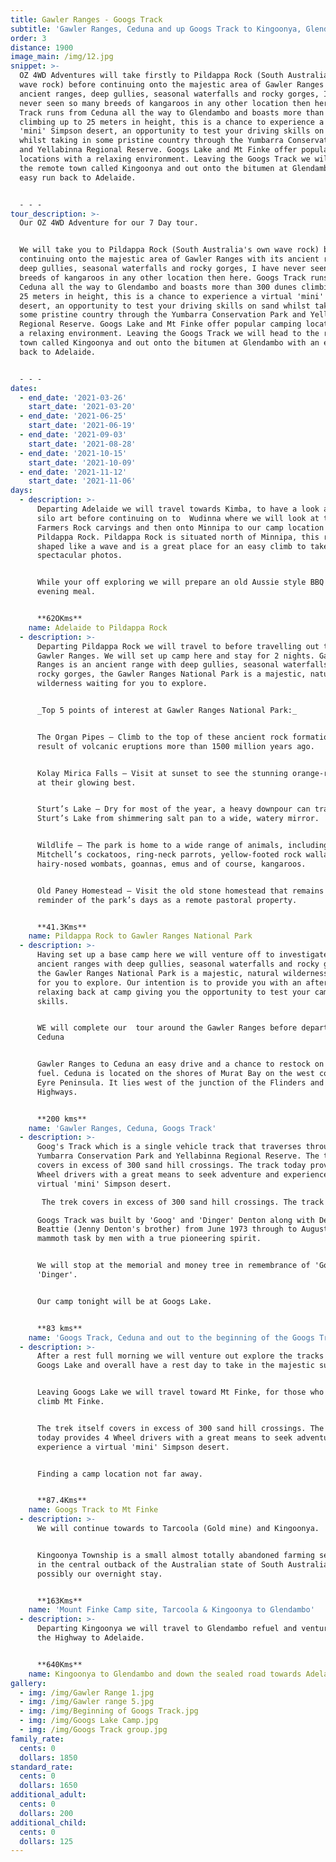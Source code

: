 ```yaml
---
title: Gawler Ranges - Googs Track
subtitle: 'Gawler Ranges, Ceduna and up Googs Track to Kingoonya, Glendambo'
order: 3
distance: 1900
image_main: /img/12.jpg
snippet: >-
  OZ 4WD Adventures will take firstly to Pildappa Rock (South Australia's own
  wave rock) before continuing onto the majestic area of Gawler Ranges with its
  ancient ranges, deep gullies, seasonal waterfalls and rocky gorges, I have
  never seen so many breeds of kangaroos in any other location then here. Googs
  Track runs from Ceduna all the way to Glendambo and boasts more than 300 dunes
  climbing up to 25 meters in height, this is a chance to experience a virtual
  'mini' Simpson desert, an opportunity to test your driving skills on sand
  whilst taking in some pristine country through the Yumbarra Conservation Park
  and Yellabinna Regional Reserve. Googs Lake and Mt Finke offer popular camping
  locations with a relaxing environment. Leaving the Googs Track we will head to
  the remote town called Kingoonya and out onto the bitumen at Glendambo with an
  easy run back to Adelaide.


  - - -
tour_description: >-
  Our OZ 4WD Adventure for our 7 Day tour.


  We will take you to Pildappa Rock (South Australia's own wave rock) before
  continuing onto the majestic area of Gawler Ranges with its ancient ranges,
  deep gullies, seasonal waterfalls and rocky gorges, I have never seen so many
  breeds of kangaroos in any other location then here. Googs Track runs from
  Ceduna all the way to Glendambo and boasts more than 300 dunes climbing up to
  25 meters in height, this is a chance to experience a virtual 'mini' Simpson
  desert, an opportunity to test your driving skills on sand whilst taking in
  some pristine country through the Yumbarra Conservation Park and Yellabinna
  Regional Reserve. Googs Lake and Mt Finke offer popular camping locations with
  a relaxing environment. Leaving the Googs Track we will head to the remote
  town called Kingoonya and out onto the bitumen at Glendambo with an easy run
  back to Adelaide.


  - - -
dates:
  - end_date: '2021-03-26'
    start_date: '2021-03-20'
  - end_date: '2021-06-25'
    start_date: '2021-06-19'
  - end_date: '2021-09-03'
    start_date: '2021-08-28'
  - end_date: '2021-10-15'
    start_date: '2021-10-09'
  - end_date: '2021-11-12'
    start_date: '2021-11-06'
days:
  - description: >-
      Departing Adelaide we will travel towards Kimba, to have a look at the
      silo art before continuing on to  Wudinna where we will look at the
      Farmers Rock carvings and then onto Minnipa to our camp location at
      Pildappa Rock. Pildappa Rock is situated north of Minnipa, this rock is
      shaped like a wave and is a great place for an easy climb to take
      spectacular photos. 


      While your off exploring we will prepare an old Aussie style BBQ for our
      evening meal.


      **62OKms**
    name: Adelaide to Pildappa Rock
  - description: >-
      Departing Pildappa Rock we will travel to before travelling out to the
      Gawler Ranges. We will set up camp here and stay for 2 nights. Gawler
      Ranges is an ancient range with deep gullies, seasonal waterfalls and
      rocky gorges, the Gawler Ranges National Park is a majestic, natural
      wilderness waiting for you to explore. 


      _Top 5 points of interest at Gawler Ranges National Park:_


      The Organ Pipes – Climb to the top of these ancient rock formations, the
      result of volcanic eruptions more than 1500 million years ago.


      Kolay Mirica Falls – Visit at sunset to see the stunning orange-red rocks
      at their glowing best.


      Sturt’s Lake – Dry for most of the year, a heavy downpour can transform
      Sturt’s Lake from shimmering salt pan to a wide, watery mirror.


      Wildlife – The park is home to a wide range of animals, including Major
      Mitchell’s cockatoos, ring-neck parrots, yellow-footed rock wallabies,
      hairy-nosed wombats, goannas, emus and of course, kangaroos.


      Old Paney Homestead – Visit the old stone homestead that remains as a
      reminder of the park’s days as a remote pastoral property.


      **41.3Kms**
    name: Pildappa Rock to Gawler Ranges National Park
  - description: >-
      Having set up a base camp here we will venture off to investigate the
      ancient ranges with deep gullies, seasonal waterfalls and rocky gorges,
      the Gawler Ranges National Park is a majestic, natural wilderness waiting
      for you to explore. Our intention is to provide you with an afternoon
      relaxing back at camp giving you the opportunity to test your camp oven
      skills.


      WE will complete our  tour around the Gawler Ranges before departing for
      Ceduna


      Gawler Ranges to Ceduna an easy drive and a chance to restock on food and
      fuel. Ceduna is located on the shores of Murat Bay on the west coast of
      Eyre Peninsula. It lies west of the junction of the Flinders and Eyre
      Highways.


      **200 kms**
    name: 'Gawler Ranges, Ceduna, Googs Track'
  - description: >-
      Goog's Track which is a single vehicle track that traverses through
      Yumbarra Conservation Park and Yellabinna Regional Reserve. The trek
      covers in excess of 300 sand hill crossings. The track today provides 4
      Wheel drivers with a great means to seek adventure and experience a
      virtual 'mini' Simpson desert.

       The trek covers in excess of 300 sand hill crossings. The track today provides 4 Wheel drivers with a great means to seek adventure and experience a virtual 'mini' Simpson desert.

      Googs Track was built by 'Goog' and 'Dinger' Denton along with Denis
      Beattie (Jenny Denton's brother) from June 1973 through to August 1976. A
      mammoth task by men with a true pioneering spirit. 


      We will stop at the memorial and money tree in remembrance of 'Goog' and
      'Dinger'.  


      Our camp tonight will be at Googs Lake.


      **83 kms**
    name: 'Googs Track, Ceduna and out to the beginning of the Googs Track'
  - description: >-
      After a rest full morning we will venture out explore the tracks to around
      Googs Lake and overall have a rest day to take in the majestic sunset.


      Leaving Googs Lake we will travel toward Mt Finke, for those who wish to
      climb Mt Finke. 


      The trek itself covers in excess of 300 sand hill crossings. The track
      today provides 4 Wheel drivers with a great means to seek adventure and
      experience a virtual 'mini' Simpson desert.


      Finding a camp location not far away.


      **87.4Kms**
    name: Googs Track to Mt Finke
  - description: >-
      We will continue towards to Tarcoola (Gold mine) and Kingoonya. 


      Kingoonya Township is a small almost totally abandoned farming settlement
      in the central outback of the Australian state of South Australia and
      possibly our overnight stay.


      **163Kms**
    name: 'Mount Finke Camp site, Tarcoola & Kingoonya to Glendambo'
  - description: >-
      Departing Kingoonya we will travel to Glendambo refuel and venture down
      the Highway to Adelaide.


      **640Kms**
    name: Kingoonya to Glendambo and down the sealed road towards Adelaide
gallery:
  - img: /img/Gawler Range 1.jpg
  - img: /img/Gawler range 5.jpg
  - img: /img/Beginning of Googs Track.jpg
  - img: /img/Googs Lake Camp.jpg
  - img: /img/Googs Track group.jpg
family_rate:
  cents: 0
  dollars: 1850
standard_rate:
  cents: 0
  dollars: 1650
additional_adult:
  cents: 0
  dollars: 200
additional_child:
  cents: 0
  dollars: 125
---
```



